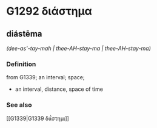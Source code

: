 # G1292 διάστημα

## diástēma

_(dee-as'-tay-mah | thee-AH-stay-ma | thee-AH-stay-ma)_

### Definition

from G1339; an interval; space; 

- an interval, distance, space of time

### See also

[[G1339|G1339 διΐστημι]]
